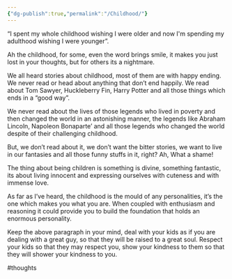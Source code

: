 ```yaml
---
{"dg-publish":true,"permalink":"/Childhood/"}
---
```


“I spent my whole childhood wishing I were older and now I'm spending my adulthood wishing I were younger”.

Ah the childhood, for some, even the word brings smile, it makes you just lost in your thoughts, but for others its a nightmare. 

We all heard stories about childhood, most of them are with happy ending. We never read or head about anything that don’t end happily. We read about Tom Sawyer, Huckleberry Fin, Harry Potter and all those things which ends in a “good way”. 

We never read about the lives of those legends who lived in poverty and then changed the world in an astonishing manner, the legends like Abraham Lincoln, Napoleon Bonaparte’ and all those legends who changed the world despite of their challenging childhood.

But, we don’t read about it, we don’t want the bitter stories, we want to live in our fantasies and all those funny stuffs in it, right? Ah, What a shame!

The thing about being children is something is divine, something fantastic, its about living innocent and expressing ourselves with cuteness and with immense love.

As far as I’ve heard, the childhood is the mould of any personalities, it’s the one which makes you what you are. When coupled with enthusiasm and reasoning it could provide you to build the foundation that holds an enormous personality. 

Keep the above paragraph in your mind, deal with your kids as if you are dealing with a great guy, so that they will be raised to a great soul. Respect your kids so that they may respect you, show your kindness to them so that they will shower your kindness to you.

#thoughts 